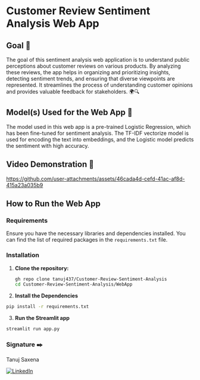 # Customer Review Sentiment Analysis Web App

## Goal 🎯
The goal of this sentiment analysis web application is to understand public perceptions about customer reviews on various products. By analyzing these reviews, the app helps in organizing and prioritizing insights, detecting sentiment trends, and ensuring that diverse viewpoints are represented. It streamlines the process of understanding customer opinions and provides valuable feedback for stakeholders. 🌍🔍

## Model(s) Used for the Web App 🧮
The model used in this web app is a pre-trained Logistic Regression, which has been fine-tuned for sentiment analysis. The TF-IDF vectorize model is used for encoding the text into embeddings, and the Logistic model predicts the sentiment with high accuracy.

## Video Demonstration 🎥



https://github.com/user-attachments/assets/46cada4d-cefd-41ac-af8d-415a23a035b9




## How to Run the Web App

### Requirements
Ensure you have the necessary libraries and dependencies installed. You can find the list of required packages in the `requirements.txt` file.

### Installation
1. **Clone the repository:**
   ```bash
   gh repo clone tanuj437/Customer-Review-Sentiment-Analysis
   cd Customer-Review-Sentiment-Analysis/WebApp
   ```
2. **Install the Dependencies**
  ```bash
  pip install -r requirements.txt
  ```
3. **Run the Streamlit app**
  ```bash
  streamlit run app.py
  ```
### Signature ✒️
Tanuj Saxena

[![LinkedIn](https://img.shields.io/badge/LinkedIn-%230077B5.svg?logo=linkedin&logoColor=white)](https://www.linkedin.com/in/tanuj-saxena-970271252/)

